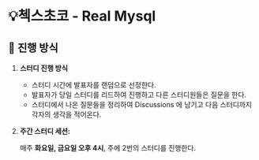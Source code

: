 # 💡첵스초코 - Real Mysql

## 🚀 진행 방식

1. **스터디 진행 방식**
    
    - 스터디 시간에 발표자를 랜덤으로 선정한다.
    - 발표자가 당일 스터디를 리드하여 진행하고 다른 스터디원들은 질문을 한다.
    - 스터디에서 나온 질문들을 정리하여 Discussions 에 남기고 다음 스터디까지 각자의 생각을 적어온다.
    
2. **주간 스터디 세션:**
    
    매주 **화요일, 금요일 오후 4시**, 주에 2번의 스터디를 진행한다.


